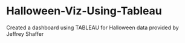 # Halloween-Viz-Using-Tableau
Created a dashboard using TABLEAU for Halloween data provided by Jeffrey Shaffer
